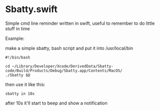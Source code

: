 Sbatty.swift
============

Simple cmd line reminder written in swift, useful to remember to do little stuff in time 

Example:

make a simple sbatty, bash script and put it into /usr/local/bin
```
#!/bin/bash

cd ~/Library/Developer/Xcode/DerivedData/Sbatty-code/Build/Products/Debug/Sbatty.app/Contents/MacOS/
./Sbatty $@
```

then use it like this:

```
sbatty in 10s
```

after 10s it'll start to beep and show a notification

